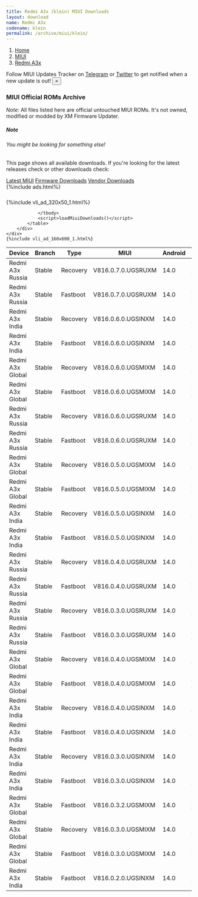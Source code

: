 ```yaml
---
title: Redmi A3x (klein) MIUI Downloads
layout: download
name: Redmi A3x
codename: klein
permalink: /archive/miui/klein/
---
```

<nav aria-label="breadcrumb">
    <ol class="breadcrumb">
        <li class="breadcrumb-item"><a href="/">Home</a></li>
        <li class="breadcrumb-item"><a href="/miui/">MIUI</a></li>
        <li class="breadcrumb-item active" aria-current="page"><a href="/miui/klein/">Redmi A3x</a></li>
    </ol>
</nav>
<div class="alert alert-primary alert-dismissible fade show" role="alert">
    Follow MIUI Updates Tracker on <a href="https://t.me/MIUIUpdatesTracker" class="alert-link">Telegram</a>
     or <a href="https://twitter.com/MiFwUpdater" class="alert-link">Twitter</a> to get notified when a new update is out!
    <button type="button" class="close" data-dismiss="alert" aria-label="Close">
        <span aria-hidden="true">&times;</span>
    </button>
</div>

### MIUI Official ROMs Archive
*Note*: All files listed here are official untouched MIUI ROMs. It's not owned, modified or modded by XM Firmware Updater.
<div class="card">
  <div class="card-body">
    <h5 class="card-title">Note</h5>
    <h6 class="card-subtitle mb-2 text-muted">You might be looking for something else!</h6>
    <p class="card-text">This page shows all available downloads.
     If you're looking for the latest releases check or other downloads check:</p>
    <a href="/miui/klein/" class="card-link">Latest MIUI</a>
    <a href="/firmware/klein/" class="card-link">Firmware Downloads</a>
    <a href="/vendor/klein/" class="card-link">Vendor Downloads</a>
  </div>
</div>
{%include ads.html%}
<div class="row justify-content-center">
    <div class="col-10">
        <div class="table-responsive-md" style="margin-top: 25px;">
            {%include vli_ad_320x50_1.html%}
            <table id="miui" class="display dt-responsive nowrap compact table table-striped table-hover table-sm">
                <thead class="thead-dark">
                    <tr>
                        <th data-ref="device">Device</th>
                        <th data-ref="branch">Branch</th>
                        <th data-ref="type">Type</th>
                        <th data-ref="miui">MIUI</th>
                        <th data-ref="android">Android</th>
                        <th data-ref="size">Size</th>
                        <th data-ref="size">Date</th>
                        <th data-ref="link">Link</th>
                    </tr>
                </thead>
                <tbody>
                <tr><td>Redmi A3x Russia</td><td>Stable</td><td>Recovery</td><td>V816.0.7.0.UGSRUXM</td><td>14.0</td><td>2.7 GB</td><td>2024-11-26</td><td><a href="/miui/klein/stable/V816.0.7.0.UGSRUXM/">Download</a></td></tr>
<tr><td>Redmi A3x Russia</td><td>Stable</td><td>Fastboot</td><td>V816.0.7.0.UGSRUXM</td><td>14.0</td><td>4.1 GB</td><td>2024-11-14</td><td><a href="/miui/klein/stable/V816.0.7.0.UGSRUXM/">Download</a></td></tr>
<tr><td>Redmi A3x India</td><td>Stable</td><td>Recovery</td><td>V816.0.6.0.UGSINXM</td><td>14.0</td><td>2.7 GB</td><td>2024-10-10</td><td><a href="/miui/klein/stable/V816.0.6.0.UGSINXM/">Download</a></td></tr>
<tr><td>Redmi A3x India</td><td>Stable</td><td>Fastboot</td><td>V816.0.6.0.UGSINXM</td><td>14.0</td><td>3.5 GB</td><td>2024-09-27</td><td><a href="/miui/klein/stable/V816.0.6.0.UGSINXM/">Download</a></td></tr>
<tr><td>Redmi A3x Global</td><td>Stable</td><td>Recovery</td><td>V816.0.6.0.UGSMIXM</td><td>14.0</td><td>2.8 GB</td><td>2024-09-26</td><td><a href="/miui/klein/stable/V816.0.6.0.UGSMIXM/">Download</a></td></tr>
<tr><td>Redmi A3x Global</td><td>Stable</td><td>Fastboot</td><td>V816.0.6.0.UGSMIXM</td><td>14.0</td><td>4.7 GB</td><td>2024-09-20</td><td><a href="/miui/klein/stable/V816.0.6.0.UGSMIXM/">Download</a></td></tr>
<tr><td>Redmi A3x Russia</td><td>Stable</td><td>Recovery</td><td>V816.0.6.0.UGSRUXM</td><td>14.0</td><td>2.7 GB</td><td>2024-09-03</td><td><a href="/miui/klein/stable/V816.0.6.0.UGSRUXM/">Download</a></td></tr>
<tr><td>Redmi A3x Russia</td><td>Stable</td><td>Fastboot</td><td>V816.0.6.0.UGSRUXM</td><td>14.0</td><td>4.0 GB</td><td>2024-08-30</td><td><a href="/miui/klein/stable/V816.0.6.0.UGSRUXM/">Download</a></td></tr>
<tr><td>Redmi A3x Global</td><td>Stable</td><td>Recovery</td><td>V816.0.5.0.UGSMIXM</td><td>14.0</td><td>2.8 GB</td><td>2024-08-30</td><td><a href="/miui/klein/stable/V816.0.5.0.UGSMIXM/">Download</a></td></tr>
<tr><td>Redmi A3x Global</td><td>Stable</td><td>Fastboot</td><td>V816.0.5.0.UGSMIXM</td><td>14.0</td><td>4.6 GB</td><td>2024-08-23</td><td><a href="/miui/klein/stable/V816.0.5.0.UGSMIXM/">Download</a></td></tr>
<tr><td>Redmi A3x India</td><td>Stable</td><td>Recovery</td><td>V816.0.5.0.UGSINXM</td><td>14.0</td><td>2.7 GB</td><td>2024-08-30</td><td><a href="/miui/klein/stable/V816.0.5.0.UGSINXM/">Download</a></td></tr>
<tr><td>Redmi A3x India</td><td>Stable</td><td>Fastboot</td><td>V816.0.5.0.UGSINXM</td><td>14.0</td><td>3.5 GB</td><td>2024-08-28</td><td><a href="/miui/klein/stable/V816.0.5.0.UGSINXM/">Download</a></td></tr>
<tr><td>Redmi A3x Russia</td><td>Stable</td><td>Recovery</td><td>V816.0.4.0.UGSRUXM</td><td>14.0</td><td>2.7 GB</td><td>2024-08-05</td><td><a href="/miui/klein/stable/V816.0.4.0.UGSRUXM/">Download</a></td></tr>
<tr><td>Redmi A3x Russia</td><td>Stable</td><td>Fastboot</td><td>V816.0.4.0.UGSRUXM</td><td>14.0</td><td>4.2 GB</td><td>2024-07-19</td><td><a href="/miui/klein/stable/V816.0.4.0.UGSRUXM/">Download</a></td></tr>
<tr><td>Redmi A3x Russia</td><td>Stable</td><td>Recovery</td><td>V816.0.3.0.UGSRUXM</td><td>14.0</td><td>2.7 GB</td><td>2024-08-02</td><td><a href="/miui/klein/stable/V816.0.3.0.UGSRUXM/">Download</a></td></tr>
<tr><td>Redmi A3x Russia</td><td>Stable</td><td>Fastboot</td><td>V816.0.3.0.UGSRUXM</td><td>14.0</td><td>4.2 GB</td><td>2024-05-22</td><td><a href="/miui/klein/stable/V816.0.3.0.UGSRUXM/">Download</a></td></tr>
<tr><td>Redmi A3x Global</td><td>Stable</td><td>Recovery</td><td>V816.0.4.0.UGSMIXM</td><td>14.0</td><td>2.8 GB</td><td>2024-07-30</td><td><a href="/miui/klein/stable/V816.0.4.0.UGSMIXM/">Download</a></td></tr>
<tr><td>Redmi A3x Global</td><td>Stable</td><td>Fastboot</td><td>V816.0.4.0.UGSMIXM</td><td>14.0</td><td>4.6 GB</td><td>2024-07-22</td><td><a href="/miui/klein/stable/V816.0.4.0.UGSMIXM/">Download</a></td></tr>
<tr><td>Redmi A3x India</td><td>Stable</td><td>Recovery</td><td>V816.0.4.0.UGSINXM</td><td>14.0</td><td>2.7 GB</td><td>2024-07-13</td><td><a href="/miui/klein/stable/V816.0.4.0.UGSINXM/">Download</a></td></tr>
<tr><td>Redmi A3x India</td><td>Stable</td><td>Fastboot</td><td>V816.0.4.0.UGSINXM</td><td>14.0</td><td>3.5 GB</td><td>2024-07-09</td><td><a href="/miui/klein/stable/V816.0.4.0.UGSINXM/">Download</a></td></tr>
<tr><td>Redmi A3x India</td><td>Stable</td><td>Recovery</td><td>V816.0.3.0.UGSINXM</td><td>14.0</td><td>2.7 GB</td><td>2024-07-11</td><td><a href="/miui/klein/stable/V816.0.3.0.UGSINXM/">Download</a></td></tr>
<tr><td>Redmi A3x India</td><td>Stable</td><td>Fastboot</td><td>V816.0.3.0.UGSINXM</td><td>14.0</td><td>3.5 GB</td><td>2024-05-28</td><td><a href="/miui/klein/stable/V816.0.3.0.UGSINXM/">Download</a></td></tr>
<tr><td>Redmi A3x Global</td><td>Stable</td><td>Fastboot</td><td>V816.0.3.2.UGSMIXM</td><td>14.0</td><td>4.5 GB</td><td>2024-06-19</td><td><a href="/miui/klein/stable/V816.0.3.2.UGSMIXM/">Download</a></td></tr>
<tr><td>Redmi A3x Global</td><td>Stable</td><td>Recovery</td><td>V816.0.3.0.UGSMIXM</td><td>14.0</td><td>2.8 GB</td><td>2024-06-03</td><td><a href="/miui/klein/stable/V816.0.3.0.UGSMIXM/">Download</a></td></tr>
<tr><td>Redmi A3x Global</td><td>Stable</td><td>Fastboot</td><td>V816.0.3.0.UGSMIXM</td><td>14.0</td><td>497 Bytes</td><td>2024-05-22</td><td><a href="/miui/klein/stable/V816.0.3.0.UGSMIXM/">Download</a></td></tr>
<tr><td>Redmi A3x India</td><td>Stable</td><td>Fastboot</td><td>V816.0.2.0.UGSINXM</td><td>14.0</td><td>3.5 GB</td><td>2024-05-09</td><td><a href="/miui/klein/stable/V816.0.2.0.UGSINXM/">Download</a></td></tr>

                </tbody>
                <script>loadMiuiDownloads()</script>
            </table>
        </div>
    </div>
    {%include vli_ad_160x600_1.html%}
</div>

